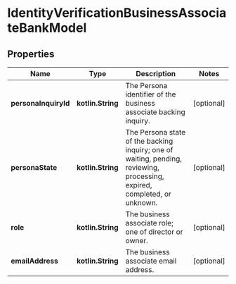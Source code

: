 
# IdentityVerificationBusinessAssociateBankModel

## Properties
Name | Type | Description | Notes
------------ | ------------- | ------------- | -------------
**personaInquiryId** | **kotlin.String** | The Persona identifier of the business associate backing inquiry. |  [optional]
**personaState** | **kotlin.String** | The Persona state of the backing inquiry; one of waiting, pending, reviewing, processing, expired, completed, or unknown. |  [optional]
**role** | **kotlin.String** | The business associate role; one of director or owner. |  [optional]
**emailAddress** | **kotlin.String** | The business associate email address. |  [optional]



